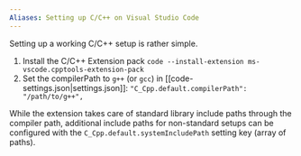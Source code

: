 ```yaml
---
Aliases: Setting up C/C++ on Visual Studio Code
---
```


Setting up a working C/C++ setup is rather simple.
1. Install the C/C++ Extension pack
   `code --install-extension ms-vscode.cpptools-extension-pack`
2. Set the compilerPath to `g++` (or `gcc`) in [[code-settings.json|settings.json]]:
   `"C_Cpp.default.compilerPath": "/path/to/g++",`

While the extension takes care of standard library include paths through the compiler path, additional include paths for non-standard setups can be configured with the `C_Cpp.default.systemIncludePath` setting key (array of paths).
